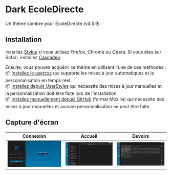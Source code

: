 # Dark EcoleDirecte
Un thème sombre pour EcoleDirecte (v4.5.9)

## Installation
Installez [Stylus](https://add0n.com/stylus.html) si vous utilisez Firefox, Chrome ou Opera.
Si vous êtes sur Safari, installez [Cascadea](https://cascadea.app/).<br/>

Ensuite, vous pouvez acquérir ce thème en utilisant l'une de ces méthodes :<br/>
📦 [Installez le usercss](https://raw.githubusercontent.com/CustomStyles/Dark-EcoleDirecte/master/style.user.css) qui supporte les mises à jour automatiques et la personnalisation en temps réel.<br/>
📦 [Installez depuis UserStyles](https://userstyles.org/styles/178762) qui nécessite des mises à jour manuelles et la personnalisation doit être faite lors de l'installation.<br/>
📦 [Installez manuellement depuis GitHub](style.css) (format Mozilla) qui nécessite des mises à jour manuelles et aucune personnalisation ne peut être faite.<br/>

## Capture d'écran
|Connexion                                 |Accueil                                   |Devoirs                                   |
|:----------------------------------------:|:----------------------------------------:|:----------------------------------------:|
|![Connexion](images/login.png)            |![Accueil](images/home.png)               |![Devoirs](images/homework.png)           |
